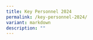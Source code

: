 ```yaml
---
title: Key Personnel 2024
permalink: /key-personnel-2024/
variant: markdown
description: ""
---
```

